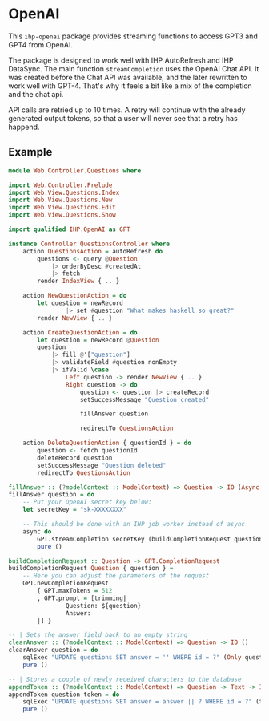 # OpenAI

This `ihp-openai` package provides streaming functions to access GPT3 and GPT4 from OpenAI.

The package is designed to work well with IHP AutoRefresh and IHP DataSync. The main function `streamCompletion` uses the OpenAI Chat API. It was created before the Chat API was available, and the later rewritten to work well with GPT-4. That's why it feels a bit like a mix of the completion and the chat api.

API calls are retried up to 10 times. A retry will continue with the already generated output tokens, so that a user will never see that a retry has happend.

## Example

```haskell
module Web.Controller.Questions where

import Web.Controller.Prelude
import Web.View.Questions.Index
import Web.View.Questions.New
import Web.View.Questions.Edit
import Web.View.Questions.Show

import qualified IHP.OpenAI as GPT

instance Controller QuestionsController where
    action QuestionsAction = autoRefresh do
        questions <- query @Question
            |> orderByDesc #createdAt
            |> fetch
        render IndexView { .. }

    action NewQuestionAction = do
        let question = newRecord
                |> set #question "What makes haskell so great?"
        render NewView { .. }

    action CreateQuestionAction = do
        let question = newRecord @Question
        question
            |> fill @'["question"]
            |> validateField #question nonEmpty
            |> ifValid \case
                Left question -> render NewView { .. } 
                Right question -> do
                    question <- question |> createRecord
                    setSuccessMessage "Question created"

                    fillAnswer question

                    redirectTo QuestionsAction

    action DeleteQuestionAction { questionId } = do
        question <- fetch questionId
        deleteRecord question
        setSuccessMessage "Question deleted"
        redirectTo QuestionsAction

fillAnswer :: (?modelContext :: ModelContext) => Question -> IO (Async ())
fillAnswer question = do
    -- Put your OpenAI secret key below:
    let secretKey = "sk-XXXXXXXX"

    -- This should be done with an IHP job worker instead of async
    async do 
        GPT.streamCompletion secretKey (buildCompletionRequest question) (clearAnswer question) (appendToken question)
        pure ()

buildCompletionRequest :: Question -> GPT.CompletionRequest
buildCompletionRequest Question { question } =
    -- Here you can adjust the parameters of the request
    GPT.newCompletionRequest
        { GPT.maxTokens = 512
        , GPT.prompt = [trimming|
                Question: ${question}
                Answer:
        |] }

-- | Sets the answer field back to an empty string
clearAnswer :: (?modelContext :: ModelContext) => Question -> IO ()
clearAnswer question = do
    sqlExec "UPDATE questions SET answer = '' WHERE id = ?" (Only question.id)
    pure ()

-- | Stores a couple of newly received characters to the database
appendToken :: (?modelContext :: ModelContext) => Question -> Text -> IO ()
appendToken question token = do
    sqlExec "UPDATE questions SET answer = answer || ? WHERE id = ?" (token, question.id)
    pure ()
```